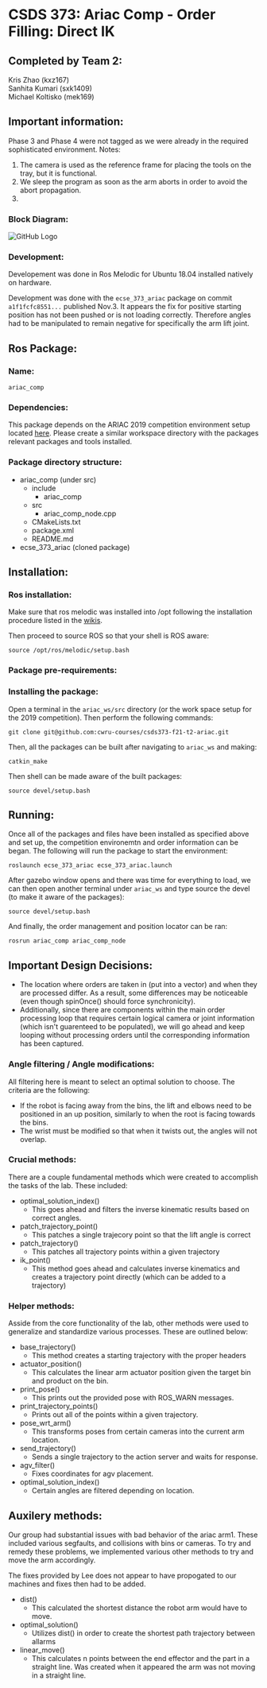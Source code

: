 # CSDS 373: Ariac Comp - Order Filling: Direct IK

## Completed by Team 2: 

Kris Zhao (kxz167)\
Sanhita Kumari (sxk1409)\
Michael Koltisko (mek169)

## Important information:

Phase 3 and Phase 4 were not tagged as we were already in the required sophisticated environment.
Notes:
1) The camera is used as the reference frame for placing the tools on the tray, but it is functional.
2) We sleep the program as soon as the arm aborts in order to avoid the abort propagation.
3) 

### Block Diagram:

![GitHub Logo](/images/github-logo.png)

### Development:

Developement was done in Ros Melodic for Ubuntu 18.04 installed natively on hardware.

Development was done with the `ecse_373_ariac` package on commit `a1f1fcfc8551...` published Nov.3. It appears the fix for positive starting position has not been pushed or is not loading correctly. Therefore angles had to be manipulated to remain negative for specifically the arm lift joint. 

## Ros Package:

### Name:

```
ariac_comp
```

### Dependencies:

This package depends on the ARIAC 2019 competition environment setup located [here](https://bitbucket.org/osrf/ariac/wiki/2019/Home). Please create a similar workspace directory with the packages relevant packages and tools installed.

### Package directory structure:
- ariac_comp (under src)
    - include
        - ariac_comp
    - src
        - ariac_comp_node.cpp
    - CMakeLists.txt
    - package.xml
    - README.md
- ecse_373_ariac (cloned package)

## Installation:

### Ros installation:

Make sure that ros melodic was installed into /opt following the installation procedure listed in the [wikis](http://wiki.ros.org/melodic/Installation/Ubuntu).

Then proceed to source ROS so that your shell is ROS aware:

```
source /opt/ros/melodic/setup.bash
```

### Package pre-requirements:

### Installing the package:

Open a terminal in the `ariac_ws/src` directory (or the work space setup for the 2019 competition). Then perform the following commands:

```
git clone git@github.com:cwru-courses/csds373-f21-t2-ariac.git
```

Then, all the packages can be built after navigating to `ariac_ws` and making:

```
catkin_make
```

Then shell can be made aware of the built packages:

```
source devel/setup.bash
```

## Running:
Once all of the packages and files have been installed as specified above and set up, the competition environemtn and order information can be began. The following will run the package to start the environment:

``` 
roslaunch ecse_373_ariac ecse_373_ariac.launch
```

After gazebo window opens and there was time for everything to load, we can then open another terminal under `ariac_ws` and type source the devel (to make it aware of the packages):

```
source devel/setup.bash
```

And finally, the order management and position locator can be ran:

```
rosrun ariac_comp ariac_comp_node
```

## Important Design Decisions:

- The location where orders are taken in (put into a vector) and when they are processed differ. As a result, some differences may be noticeable (even though spinOnce() should force synchronicity).
- Additionally, since there are components within the main order processing loop that requires certain logical camera or joint information (which isn't guarenteed to be populated), we will go ahead and keep looping without processing orders until the corresponding information has been captured.

### Angle filtering / Angle modifications:
All filtering here is meant to select an optimal solution to choose. The criteria are the following:
- If the robot is facing away from the bins, the lift and elbows need to be positioned in an up position, similarly to when the root is facing towards the bins.
- The wrist must be modified so that when it twists out, the angles will not overlap.

### Crucial methods:

There are a couple fundamental methods which were created to accomplish the tasks of the lab. These included:

- optimal_solution_index()
    - This goes ahead and filters the inverse kinematic results based on correct angles.
- patch_trajectory_point()
    - This patches a single trajecory point so that the lift angle is correct
- patch_trajectory()
    - This patches all trajectory points within a given trajectory
- ik_point()
    - This method goes ahead and calculates inverse kinematics and creates a trajectory point directly (which can be added to a trajectory)

### Helper methods:

Asside from the core functionality of the lab, other methods were used to generalize and standardize various processes. These are outlined below:

- base_trajectory()
    - This method creates a starting trajectory with the proper headers 
- actuator_position()
    - This calculates the linear arm actuator position given the target bin and product on the bin.
- print_pose()
    - This prints out the provided pose with ROS_WARN messages.
- print_trajectory_points()
    - Prints out all of the points within a given trajectory.
- pose_wrt_arm()
    - This transforms poses from certain cameras into the current arm location.
- send_trajectory()
    - Sends a single trajectory to the action server and waits for response.
- agv_filter()
    - Fixes coordinates for agv placement.
- optimal_solution_index()
    - Certain angles are filtered depending on location.

## Auxilery methods:
Our group had substantial issues with bad behavior of the ariac arm1. These included various segfaults, and collisions with bins or cameras. To try and remedy these problems, we implemented various other methods to try and move the arm accordingly.

The fixes provided by Lee does not appear to have propogated to our machines and fixes then had to be added.

- dist()
    - This calculated the shortest distance the robot arm would have to move.
- optimal_solution()
    - Utilizes dist() in order to create the shortest path trajectory between allarms
- linear_move()
    - This calculates n points between the end effector and the part in a straight line. Was created when it appeared the arm was not moving in a straight line.
